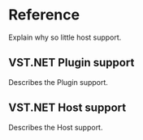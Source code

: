 # Reference

Explain why so little host support.



## VST.NET Plugin support

Describes the Plugin support.



## VST.NET Host support

Describes the Host support.



